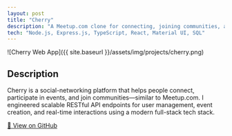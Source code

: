 ```yaml
---
layout: post
title: "Cherry"
description: "A Meetup.com clone for connecting, joining communities, and participating in events."
tech: "Node.js, Express.js, TypeScript, React, Material UI, SQL"
---
```


![Cherry Web App]({{ site.baseurl }}/assets/img/projects/cherry.png)

## Description
Cherry is a social-networking platform that helps people connect, participate in events, and join communities—similar to Meetup.com. I engineered scalable RESTful API endpoints for user management, event creation, and real-time interactions using a modern full-stack tech stack.

<a href="https://github.com/mahimamchacko/cherry" target="_blank" rel="noopener">🔗 View on GitHub</a>
